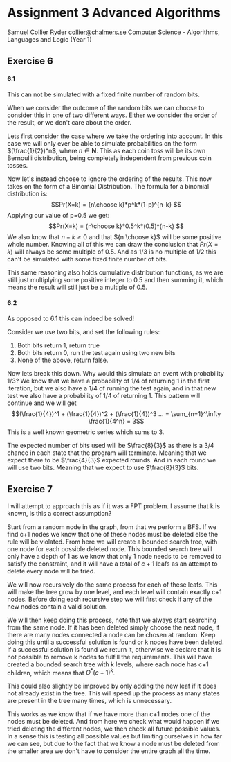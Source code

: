 # Assignment 3 Advanced Algorithms
Samuel Collier Ryder
collier@chalmers.se
Computer Science - Algorithms, Languages and Logic (Year 1)
## Exercise 6
#### 6.1
This can not be simulated with a fixed finite number of random bits.  

When we consider the outcome of the random bits we can choose to consider this in one of two different ways. Either we consider the order of the result, or we don't care about the order. 

Lets first consider the case where we take the ordering into account. In this case we will only ever be able to simulate probabilities on the form $(\frac{1}{2})^n$, where $n \in \mathbf{N}$. This as each coin toss will be its own Bernoulli distribution, being completely independent from previous coin tosses. 

Now let's instead choose to ignore the ordering of the results. This now takes on the form of a Binomial Distribution. The formula for a binomial distribution is: $$Pr(X=k) = {n\choose k}*p^k*(1-p)^{n-k} $$
Applying our value of p=0.5 we get: $$Pr(X=k) = {n\choose k}*0.5^k*(0.5)^{n-k} $$
We also know that $n - k \geq 0$ and that ${n \choose k}$ will be some positive whole number. Knowing all of this we can draw the conclusion that $Pr(X=k)$ will always be some multiple of $0.5$. And as $1/3$ is no multiple of $1/2$ this can't be simulated with some fixed finite number of bits. 

This same reasoning also holds cumulative distribution functions, as we are still just multiplying some positive integer to $0.5$ and then summing it, which means the result will still just be a multiple of $0.5$. 
#### 6.2
As opposed to 6.1 this can indeed be solved! 

Consider we use two bits, and set the following rules: 

1. Both bits return 1, return true
2. Both bits return 0, run the test again using two new bits
3. None of the above, return false.

Now lets break this down. Why would this simulate an event with probability $1/3$? We know that we have a probability of $1/4$ of returning 1 in the first iteration, but we also have a $1/4$ of running the test again, and in that new test we also have a probability of $1/4$ of returning 1. This pattern will continue and we will get $$(\frac{1}{4})^1 + (\frac{1}{4})^2 + (\frac{1}{4})^3 ... = \sum_{n=1}^\infty \frac{1}{4^n} = 3$$This is a well known geometric series which sums to 3. 

The expected number of bits used will be $\frac{8}{3}$ as there is a $3/4$ chance in each state that the program will terminate. Meaning that we expect there to be $\frac{4}{3}$ expected rounds. And in each round we will use two bits. Meaning that we expect to use $\frac{8}{3}$ bits.  

## Exercise 7
I will attempt to approach this as if it was a FPT problem. I assume that k is known, is this a correct assumption? 

Start from a random node in the graph, from that we perform a BFS. If we find c+1 nodes we know that one of these nodes must be deleted else the rule will be violated. From here we will create a bounded search tree, with one node for each possible deleted node. This bounded search tree will only have a depth of 1 as we know that only 1 node needs to be removed to satisfy the constraint, and it will have a total of $c+1$ leafs as an attempt to delete every node will be tried. 

We will now recursively do the same process for each of these leafs. This will make the tree grow by one level, and each level will contain exactly c+1 nodes. Before doing each recursive step we will first check if any of the new nodes contain a valid solution. 

We will then keep doing this process, note that we always start searching from the same node. If it has been deleted simply choose the next node, if there are many nodes connected a node can be chosen at random. Keep doing this until a successful solution is found or k nodes have been deleted. If a successful solution is found we return it, otherwise we declare that it is not possible to remove k nodes to fulfill the requirements. This will have created a bounded search tree with k levels, where each node has c+1 children, which means that $O^*(c+1)^k$. 

This could also slightly be improved by only adding the new leaf if it does not already exist in the tree. This will speed up the process as many states are present in the tree many times, which is unnecessary. 

This works as we know that if we have more than c+1 nodes one of the nodes must be deleted. And from here we check what would happen if we tried deleting the different nodes, we then check all future possible values. In a sense this is testing all possible values but limiting ourselves in how far we can see, but due to the fact that we know a node must be deleted from the smaller area we don't have to consider the entire graph all the time. 